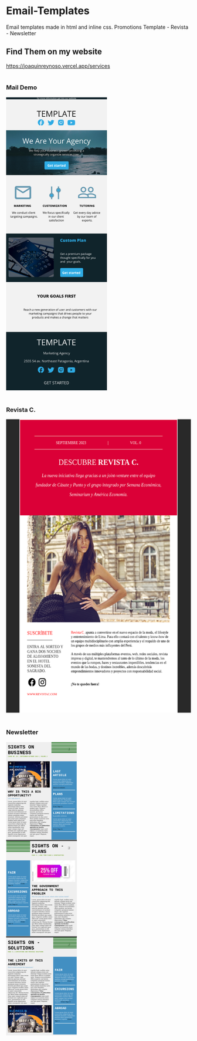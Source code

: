 # Email-Templates
Email templates made in html and inline css.
Promotions Template - Revista - Newsletter

## Find Them on my website
https://joaquinreynoso.vercel.app/services
<br>
<br>

### Mail Demo

<img src="https://github.com/orientalArg/Email-Template-/blob/main/MAIL.jpg?raw=true" alt="demo" height="800px" />
<br>
<br>

### Revista C.

<img src="https://github.com/orientalArg/Email-Template-/blob/main/revistac.png?raw=true" alt="demo" height="800px" />
<br>
<br>

### Newsletter

<img src="https://github.com/orientalArg/Email-Template-/blob/main/newsletter.png?raw=true" alt="newsletter" height="800px" />
